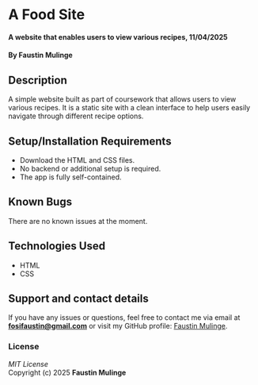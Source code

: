 # A Food Site  
#### A website that enables users to view various recipes, 11/04/2025  
#### By **Faustin Mulinge**  

## Description  
A simple website built as part of coursework that allows users to view various recipes. It is a static site with a clean interface to help users easily navigate through different recipe options.

## Setup/Installation Requirements  
* Download the HTML and CSS files.  
* No backend or additional setup is required.  
* The app is fully self-contained.

## Known Bugs  
There are no known issues at the moment.

## Technologies Used  
* HTML  
* CSS

## Support and contact details  
If you have any issues or questions, feel free to contact me via email at **fosifaustin@gmail.com** or visit my GitHub profile: [Faustin Mulinge](https://github.com/FaustinMulinge).

### License  
*MIT License*  
Copyright (c) 2025 **Faustin Mulinge**
